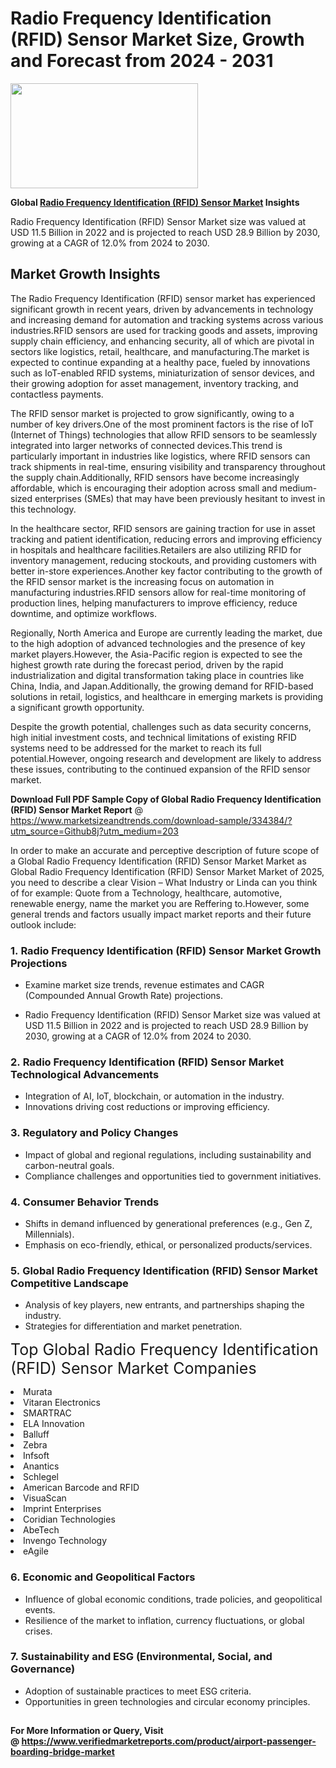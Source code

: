 <H1>Radio Frequency Identification (RFID) Sensor Market Size, Growth and Forecast from 2024 - 2031</H1><img class="aligncenter size-medium wp-image-584254" src="https://thirdeyenews.in/wp-content/uploads/2024/09/Global-Market-Research-300x168.jpeg" alt="" width="300" height="168" /><p><strong>Global&nbsp;<a href="https://www.marketsizeandtrends.com/download-sample/334384/?utm_source=Github8j?utm_medium=203">Radio Frequency Identification (RFID) Sensor Market</a> Insights</strong></p><p>Radio Frequency Identification (RFID) Sensor Market size was valued at USD 11.5 Billion in 2022 and is projected to reach USD 28.9 Billion by 2030, growing at a CAGR of 12.0% from 2024 to 2030.</p><p><h2>Market Growth Insights</h2> <p>The Radio Frequency Identification (RFID) sensor market has experienced significant growth in recent years, driven by advancements in technology and increasing demand for automation and tracking systems across various industries.RFID sensors are used for tracking goods and assets, improving supply chain efficiency, and enhancing security, all of which are pivotal in sectors like logistics, retail, healthcare, and manufacturing.The market is expected to continue expanding at a healthy pace, fueled by innovations such as IoT-enabled RFID systems, miniaturization of sensor devices, and their growing adoption for asset management, inventory tracking, and contactless payments.</p> <p>The RFID sensor market is projected to grow significantly, owing to a number of key drivers.One of the most prominent factors is the rise of IoT (Internet of Things) technologies that allow RFID sensors to be seamlessly integrated into larger networks of connected devices.This trend is particularly important in industries like logistics, where RFID sensors can track shipments in real-time, ensuring visibility and transparency throughout the supply chain.Additionally, RFID sensors have become increasingly affordable, which is encouraging their adoption across small and medium-sized enterprises (SMEs) that may have been previously hesitant to invest in this technology.</p> <p>In the healthcare sector, RFID sensors are gaining traction for use in asset tracking and patient identification, reducing errors and improving efficiency in hospitals and healthcare facilities.Retailers are also utilizing RFID for inventory management, reducing stockouts, and providing customers with better in-store experiences.Another key factor contributing to the growth of the RFID sensor market is the increasing focus on automation in manufacturing industries.RFID sensors allow for real-time monitoring of production lines, helping manufacturers to improve efficiency, reduce downtime, and optimize workflows.</p> <p>Regionally, North America and Europe are currently leading the market, due to the high adoption of advanced technologies and the presence of key market players.However, the Asia-Pacific region is expected to see the highest growth rate during the forecast period, driven by the rapid industrialization and digital transformation taking place in countries like China, India, and Japan.Additionally, the growing demand for RFID-based solutions in retail, logistics, and healthcare in emerging markets is providing a significant growth opportunity.</p> <p>Despite the growth potential, challenges such as data security concerns, high initial investment costs, and technical limitations of existing RFID systems need to be addressed for the market to reach its full potential.However, ongoing research and development are likely to address these issues, contributing to the continued expansion of the RFID sensor market.</p> <p><span class=""><strong>Download Full PDF Sample Copy of Global Radio Frequency Identification (RFID) Sensor Market Report</strong> @ <a href="https://www.marketsizeandtrends.com/download-sample/334384/?utm_source=Github8j?utm_medium=203" target="_blank">https://www.marketsizeandtrends.com/download-sample/334384/?utm_source=Github8j?utm_medium=203</a></span></p><p>In order to make an accurate and perceptive description of future scope of a Global&nbsp;Radio Frequency Identification (RFID) Sensor Market Market as Global&nbsp;Radio Frequency Identification (RFID) Sensor Market Market of 2025, you need to describe a clear Vision &ndash; What Industry or Linda can you think of for example: Quote from a Technology, healthcare, automotive, renewable energy, name the market you are Reffering to.However, some general trends and factors usually impact market reports and their future outlook include:</p><h3>1.&nbsp;<strong>Radio Frequency Identification (RFID) Sensor Market Growth Projections</strong></h3><ul><li>Examine market size trends, revenue estimates and CAGR (Compounded Annual Growth Rate) projections.</li><li><p>Radio Frequency Identification (RFID) Sensor Market size was valued at USD 11.5 Billion in 2022 and is projected to reach USD 28.9 Billion by 2030, growing at a CAGR of 12.0% from 2024 to 2030.</p></li></ul><h3>2.&nbsp;<strong>Radio Frequency Identification (RFID) Sensor Market Technological Advancements</strong></h3><ul><li>Integration of AI, IoT, blockchain, or automation in the industry.</li><li>Innovations driving cost reductions or improving efficiency.</li></ul><h3>3.&nbsp;<strong>Regulatory and Policy Changes</strong></h3><ul><li>Impact of global and regional regulations, including sustainability and carbon-neutral goals.</li><li>Compliance challenges and opportunities tied to government initiatives.</li></ul><h3>4.&nbsp;<strong>Consumer Behavior Trends</strong></h3><ul><li>Shifts in demand influenced by generational preferences (e.g., Gen Z, Millennials).</li><li>Emphasis on eco-friendly, ethical, or personalized products/services.</li></ul><h3>5.&nbsp;<strong>Global Radio Frequency Identification (RFID) Sensor Market Competitive Landscape</strong></h3><ul><li>Analysis of key players, new entrants, and partnerships shaping the industry.</li><li>Strategies for differentiation and market penetration.</li></ul><p data-pm-slice="1 1 []"><span style="color: inherit; font-family: inherit; font-size: 25px;">Top Global Radio Frequency Identification (RFID) Sensor Market Companies</span></p><div class="" data-test-id=""><p><li>Murata</li><li> Vitaran Electronics</li><li> SMARTRAC</li><li> ELA Innovation</li><li> Balluff</li><li> Zebra</li><li> Infsoft</li><li> Anantics</li><li> Schlegel</li><li> American Barcode and RFID</li><li> VisuaScan</li><li> Imprint Enterprises</li><li> Coridian Technologies</li><li> AbeTech</li><li> Invengo Technology</li><li> eAgile</li></p></div><h3>6.&nbsp;<strong>Economic and Geopolitical Factors</strong></h3><ul><li>Influence of global economic conditions, trade policies, and geopolitical events.</li><li>Resilience of the market to inflation, currency fluctuations, or global crises.</li></ul><h3>7.&nbsp;<strong>Sustainability and ESG (Environmental, Social, and Governance)</strong></h3><ul><li>Adoption of sustainable practices to meet ESG criteria.</li><li>Opportunities in green technologies and circular economy principles.</li></ul><h2><strong style="font-size: 14px;">For More Information or Query, Visit @&nbsp;</strong><a style="background-color: #ffffff; font-size: 14px;" href="https://www.marketsizeandtrends.com/report/radio-frequency-identification-rfid-sensor-market/" target="_blank">https://www.verifiedmarketreports.com/product/airport-passenger-boarding-bridge-market</a></h2>